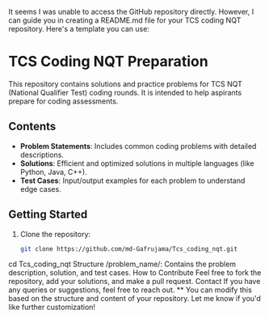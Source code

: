 It seems I was unable to access the GitHub repository directly. However, I can guide you in creating a README.md file for your TCS coding NQT repository. Here's a template you can use:
# TCS Coding NQT Preparation

This repository contains solutions and practice problems for TCS NQT (National Qualifier Test) coding rounds. It is intended to help aspirants prepare for coding assessments.

## Contents

- **Problem Statements**: Includes common coding problems with detailed descriptions.
- **Solutions**: Efficient and optimized solutions in multiple languages (like Python, Java, C++).
- **Test Cases**: Input/output examples for each problem to understand edge cases.

## Getting Started

1. Clone the repository:
   ```bash
   git clone https://github.com/md-Gafrujama/Tcs_coding_nqt.git
cd Tcs_coding_nqt
Structure
/problem_name/: Contains the problem description, solution, and test cases.
How to Contribute
Feel free to fork the repository, add your solutions, and make a pull request.
Contact
If you have any queries or suggestions, feel free to reach out.
**
You can modify this based on the structure and content of your repository. Let me know if you'd like further customization!

